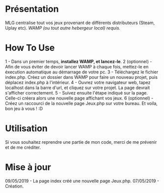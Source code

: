 # Présentation
MLG centralise tout vos jeux provenant de différents distributeurs (Steam, Uplay etc).
*WAMP (ou tout autre hebergeur local) requis.*

# How To Use
1 - Dans un premier temps, **installez WAMP, et lancez-le**.
2 (optionnel) - Afin de vous éviter de devoir lancer WAMP à chaque fois, mettez-le en éxecution automatique au démarrage de votre pc.
3 - Téléchargez le fichier index.php. Créez un dossier dans WAMP pour faire un nouveau projet, puis déplacez index.php à l'intérieur.
4 - Ouvrez votre navigateur web, tapez localhost dans la barre d'url, et cliquez sur votre projet. La page devrait s'afficher correctement.
5 - Suivez ensuite l'étape indiqué sur la page. Celle-ci créera alors une nouvelle page affichant vos jeux.
6 (optionnel) - Créez un raccourci de la nouvelle page Jeux.php sur votre bureau. Et voila, bon jeu à vous ! :D

# Utilisation
Si vous souhaitez reprendre une partie de mon code, merci de me prévenir et de me créditer.

# Mise à jour
09/05/2019 - La page index créé une nouvelle page Jeux.php.
07/05/2019 - Création.
